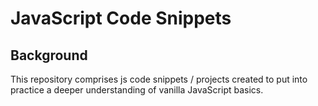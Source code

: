 # JavaScript Code Snippets

## Background
This repository comprises js code snippets / projects created to put into practice a deeper understanding of vanilla JavaScript basics.
